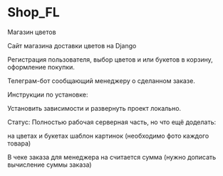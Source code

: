 # Shop_FL
 Магазин цветов
 
 Сайт магазина доставки цветов на Django
 
 Регистрация пользователя, выбор цветов и или букетов в корзину,
 оформление покупки.
 
 Телеграм-бот сообщающий менеджеру о сделанном заказе.

 Инструкции по установке: 
 
 Установить зависимости и развернуть проект локально.

 Статус: Полностью рабочая серверная часть, но что ещё доделать:
 
 на цветах и букетах шаблон картинок (необходимо фото каждого товара)
 
 В чеке заказа для менеджера на считается сумма (нужно дописать вычисление суммы заказа)
